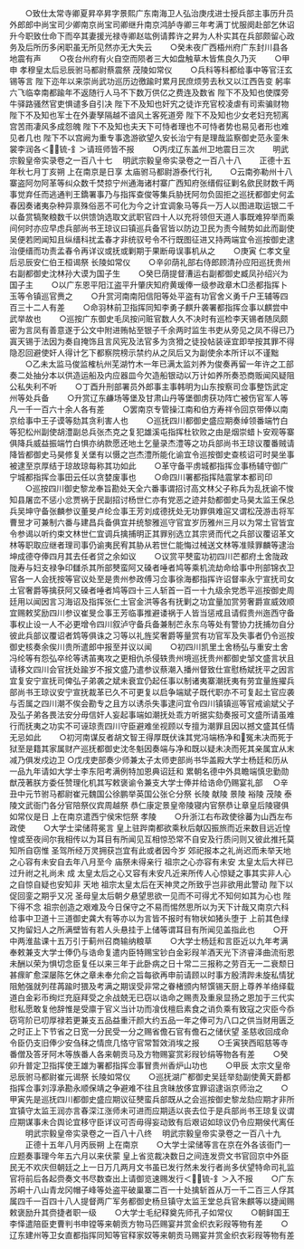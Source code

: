 <!-- { "loadSidebar": true } -->
　　○致仕太常寺卿夏昇卒昇字景熙广东南海卫人弘治庚戌进士授兵部主事历升员外郎郎中尚宝司少卿南京尚宝司卿继升南京鸿胪寺卿三年考满丁忧服阕赴部乞休诏升今职致仕命下而卒其妻援光禄寺卿赵竑例请葬许之昇为人朴实其在兵部颇留心政务及后所历多闲职虽无所见然亦无大失云
　　○癸未夜广西梧州府广东封川县各地震有声
　　○夜台州府有火自空而陨者三大如盘触草木皆焦良久乃灭
　　○甲申  孝穆皇太后忌辰驸马都尉蔡震祭  茂陵如常仪
　　○兵科等科都给事中等官汪玄锡等言  陛下迩年以来崇尚武功巡历边徼踰时累月民庶烦劳去秋又以江西告变  躬率六飞临幸南都踰年不返随行人马不下数万供亿之费连及数省  陛下不及知也使牒旁牛驿路骚然官吏惧谴多自引决  陛下不及知也奸宄之徒诈充官校凌虐有司索骗财物  陛下不及知也军士在外妻孥隔越不谙风土客死道旁  陛下不及知也少女老妇充牣离宫苦雨凄风多成怨魄  陛下不及知也夫天下可恃者理也不可恃者势也易见者形也难见者几也  陛下不以宫阙为重专事逸游欲望久安长治宁有是理哉监察御史范永銮朱裳李润各＜锍-釒＞请班师皆不报
　　○丙戌辽东盖州卫地震日三次
　　明武宗毅皇帝实录卷之一百八十七
　明武宗毅皇帝实录卷之一百八十八
　　正德十五年秋七月丁亥朔  上在南京是日享  太庙驸马都尉游泰代行礼
　　○云南弥勒州十八寨盗阿勿阿革等纠众数千焚掠宁州通海诸村寨广西知府张缙假征剿名歛民财数千两事觉弃任而逃通判王鐈署事乃与指挥查俊等集兵胁抚阿勿负固拒之巡抚都御史何孟春因奏诸夷杂种异禀殊俗恶不可化为今之计宜调象马等兵一万人以图进取运银二千以备赏犒聚粮数千以供馈饷选取文武职官四十人以充将领但天道人事既难猝举而乘间何时亦应早虑兵部尚书王琼议曰镇巡兵备官皆以防边卫民为责今贼势如此而副使吴便若罔闻知且纵缙科扰孟春才非统驭号令不行既图征进又持两端宜令巡按御史逮治便缙而功责孟春令再详议或抚或剿期于果断毋误事机从之
　　○庚寅  仁孝文皇后忌辰安仁伯王桓谒祭  长陵如常仪
　　○辛卯荫礼部右侍郎顾清孙应阳巡抚贵州右副都御史沈林孙大谟为国子生
　　○癸巳荫提督漕运右副都御史臧凤孙绍兴为国子主
　　○以广东恩平阳江盗平升肇庆知府黄瑗俸一级参政章木□丞都指挥卜玉等令镇巡官赉之
　　○升赏河南南阳信阳等处平盗有功官舍义勇千户王辅等四百三十二人有差
　　○命羽林前卫指挥同知李勇子麒升袭署都指挥佥事以麒尝中武举故也
　　○巡按广东御史毛凤按问赃官数人久不决时有巡检李天锡者随凤颇密为言凤有善意遂于公文中附进贿帖至银子千余两时监生书吏从旁见之凤不得已乃寘天锡于法因为奏自掩饰且言风宪及法官多为贪猾之徒投帖装诬宜即举按其罪不得隐忍回避使奸人得计乞下都察院榜示禁约从之凤后又为副使余本所讦以不谨黜
　　○乙未太监马俊监榷杭州芜湖竹木一年已满太监刘养为俊奏再留一年许之工部奏二处抽分本以供造运船及内应器皿今欠造船银动以万计如养所奏恐商贩闻风疑阻公私失利不听
　　○丁酉升刑部署员外郎事主事韩明为山东按察司佥事整饬武定州等处兵备
　　○升赏辽东鹻场等堡及甘肃山丹等堡御虏获功阵亡被伤官军人等凡一千一百六十余人各有差
　　○罢南京专管操江南和伯方寿祥令回京带俸以南京给事中王子谟等劾其贪利害人也
　　○巡抚四川都御史盛应期奏绰领番端竹白等犯松州副使胡澧副总兵张杰克之复犯雄溪屯指挥杜钦败之由是烟崇蜡卜安观等寨俱降兵威益振端竹白惧亦纳款愿还地土乞量录杰澧等之功兵部尚书王琼议覆番贼请降皆都御史马昊修复关堡有以慑之岂杰澧所能化谕宜令巡按御史查核诏可时昊坐事被逮至京厚结于琼故琼每称其功如此
　　○革守备平虏城都指挥佥事杨辅守御广宁城都指挥佥事田云任以贪婪废事也
　　○命四川署都指挥陆震掌本都司印
　　○巡按四川御史黎龙奉旨勘处天全六番事谓招讨高文林父子称兵为乱抚谕不悛知县屠峦不惩小忿贾祸于民副招讨杨世仁亦有党恶之迹并劾都御史马昊太监王保总兵吴坤守备张麟参议董旻卢纶佥事王芳刘成德抚处无功罪俱难逭又谓松茂游击将军曹昱才可兼制六番与建昌兵备俱宜并统黎雅巡守官宜岁历雅州三月以为常土官皆宜令参谒以听约束文林世仁宜调兵擒捕明正其罪别选立其宗贤而代之兵部议覆诏革文林等职取应继者理司事仍谕夷民宥其胁从若世仁能悔过械送文林等准赎罪麟等逮治坤成德夺俸四月其去任者贷之余如议
　　○议赏平僰蛮功初四川芒都府土舍陇政陇寿与妇支禄争印讎杀其所部僰蛮阿又磉者唾者鸠等乘机流劫命给事中刑部锦衣卫官各一人会抚按等官议处至是贵州参政傅习佥事徐海都指挥许诏督率永宁宣抚司女土官奢爵等擒获阿又磉者唾者鸠等四十三人斩首一百一十九级余党悉平巡按御史周廷用以闻因言习海诏及指挥张仁土官金洪等各有抚剿之功宜量加赏劳奢爵宣威效顺宜赐敕奖励四川参议崔旻佥事王芳临事推避诿祸于人皆当惩戒且请假贵州迤西守备事权止设一人不必更增令四川叙泸守备兵备兼制芒永东乌等处有警协力抚捕勿自分彼此兵部议覆诏者鸩等俱诛之习等以礼旌奖奢爵等量赏有功官军及失事者仍令巡按御史核奏余俟川贵所遣郎中报至并议以闻
　　○初四川凯里土舍杨弘与重安土舍冯纶等有怨弘卒纶等诱苖夷攻之更相仇杀侵轶贵州境巡抚贵州都御史邹文盛言状且请移文四川会官抚处踰岁不报文盛乃遣参议蔡潮入播州督致仕宣慰杨斌抚平之因言宜复安宁宣抚司俾弘子弟袭之斌未衰宜仍起任事以制诸夷寨潮抚夷有劳宜量旌擢兵部尚书王琼议安宁宣抚裁革已久不可更复以启争端斌子既代职亦不可复起土官应袭与否属之四川潮不俟会勘专之且方以诱杀失事逮问宜令四川镇镇巡等官戒谕斌父子及弘子弟各畏法安分毋信奸人妄起事端如潮抚处乖方听据实劾奏报可文盛所请虽难行而抚夷之功实不可诬琼责四川守臣避难坐视顾以专擅为潮罪且因以撼文盛其任情无忌如此
　　○初河南谋反者胡文智王得厚既伏诛其党冯端杨净和冤未决而死于狱至是籍其家属财产巡抚都御史沈冬魁因奏端与净和既以疑未决而死其亲属宜从末减乃俱发戍边卫
○戊戌吏部奏少师兼太子太师吏部尚书华盖殿大学士杨廷和历从一品九年请如大学士李东阳考满例特加恩典诏廷和  累朝名德中外具瞻端慎忠勤勋猷茂著朕方委任赞理化机其写敕褒谕令兼支大学士俸并给诰命仍赐宴礼部
　○辛丑中元节驸马都尉崔元魏国公徐鹏举英国公张仑分祭  长陵  献陵  景陵  裕陵  茂陵  泰陵文武衙门各分官陪祭仪宾周越祭  恭仁康定景皇帝陵寝内官祭恭让章皇后陵寝俱如常仪是日  上在南京遣西宁侯宋恺祭  孝陵
　　○升浙江右布政使徐蕃为山西左布政使
　　○大学士梁储蒋冕言  皇上驻跸南都欲乘秋后献囚振旅而近来数目远近惶惶或至夜间尔我相传以为耳目有所闻见互相惊恐常不自安及行质问则又彼此推托莫知所自窃惟  圣驾所经万灵拥获岂宜有此或者因今岁  郊祀报本之礼尚迟而未举天地之心容有未安自去年八月至今  庙祭未得亲行  祖宗之心亦容有未安  太皇太后大祥已过升祔之礼尚未  成  太皇太后之心又容有未安凡近来所传人心惊疑之事其实非人心之自惊自疑也安知非  天地  祖宗太皇太后在天神灵之所致乎岂非欲用此警动  陛下以促回銮之期乎又况  圣母皇太后朝夕悬望思欲一见而不可得尤不知何如其为心也  陛下得不念  祖宗创造之艰难及今日保守之不易而惕然思所以为天下计哉又南京六科给事中卫道十三道御史龚大有等亦以为言皆不报时有物状如猪头堕于  上前其色绿又拘留妇人之所满壁皆有若人头悬挂于上储等谓耳目有所闻见盖指此也
　　○开中两淮盐课十五万引于蓟州召商输纳粮草
　　○大学士杨廷和言臣近以九年考满奉敕兼支大学士俸仍与诰命复遣内臣特赐宝钞白金彩叚羊酒天光下济睿泽曲流衔恩未酬以荣为惧切念臣复任以来三年于此卧病之日十常二三报称之劳百无一二衰颓日甚瘝旷愈深屡陈乞休之章未奉允俞之旨每欲再申前请顾以时事方殷清跸未旋私情犹阻勉强就列荏苒踰时猥及考满之期误受非常之眷楮颁内帑馔锡天厨上尊养羊络绎载道白金彩币绚烂充庭拜受之余战兢无已窃以诰命之赐责及重泉显扬之恩加于三代实慰私愿敢复他辞惟是受廪于官义当计功而飡伐檀启素食之诮负乘有致寇之灾臣今忝窃穹阶已叨厚禄若更兼支五品益重汗颜大约五品一年之俸可为八口之供当财用匮乏之时正上下节省之日宽一分民受一分之赐省儋石官有儋石之储伏望  圣慈收回成命令臣仍支旧俸少安刍秣之情庶几恪守官常暂效消埃之报
　　○壬寅狭西昭慈等寺番僧及答牙阿木等族番人各来朝贡马及方物赐宴赏彩叚钞绢等物各有差
　　○癸卯升普定卫指挥使王雄为署都指挥佥事冒贵州香炉山功也
　　○甲辰  太宗文皇帝忌辰驸马都尉崔元谒祭  长陵如常仪
　　○巡抚湖广都御史吴廷举劾副使黄天爵都指挥佥事刘淳承勘永顺保靖之争避难不往且贪昧放侈宜罪诏逮诣京师治之
　　○甲寅先是巡抚四川都御史盛应期议征僰蛮兵部既从之会巡按御史黎龙劾应期才非所宜镇守太监王润亦言春深江涨师未可进而应期适以丧去位于是兵部尚书王琼复议谓应期谋事未合舆论宜移守臣详议可否毋得妄动致有后艰诏如琼议仍令应期侯代离任
　　明武宗毅皇帝实录卷之一百八十八终
　明武宗毅皇帝实录卷之一百八十九
　　正德十五年八月丙辰朔  上在南京
　　○大学士梁储等言在京在外各该衙门一应题奏事理今年五六月以来伏蒙  皇上省览裁决数日之间连发赍文书官回京中外臣民无不欢庆但朝廷之上一日万几两月文书虽已发行然未发行者尚多伏望特命司礼监官将前后各起赍奏文书尽数查出上请御览速赐发行＜锍-釒＞入不报
　　○广东苏峒十八山青龙冈帽子峰等处盗平破巢寨二百一十处擒斩首从万一千二百三人俘其属四千一百四十八人提督两广军务都御史杨旦镇守太监王堂总兵官朱麒等以捷闻赐敕褒励升其赍捷者职一级
　　○大学士毛纪释奠先师孔子如常仪
　　○朝鲜国王李怿遣陪臣吏曹判书申镗等来朝贡方物马匹赐宴并赏金织衣彩叚等物有差
　　○辽东建州等卫女直都指挥同知等官释家奴等来朝贡马赐宴并赏金织衣彩叚等物有差

